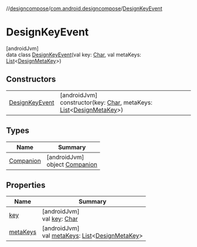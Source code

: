 //[designcompose](../../../index.md)/[com.android.designcompose](../index.md)/[DesignKeyEvent](index.md)

# DesignKeyEvent

[androidJvm]\
data class [DesignKeyEvent](index.md)(val key: [Char](https://kotlinlang.org/api/latest/jvm/stdlib/kotlin/-char/index.html), val metaKeys: [List](https://kotlinlang.org/api/latest/jvm/stdlib/kotlin.collections/-list/index.html)&lt;[DesignMetaKey](../../../../annotation/annotation/com.android.designcompose.annotation/-design-meta-key/index.md)&gt;)

## Constructors

| | |
|---|---|
| [DesignKeyEvent](-design-key-event.md) | [androidJvm]<br>constructor(key: [Char](https://kotlinlang.org/api/latest/jvm/stdlib/kotlin/-char/index.html), metaKeys: [List](https://kotlinlang.org/api/latest/jvm/stdlib/kotlin.collections/-list/index.html)&lt;[DesignMetaKey](../../../../annotation/annotation/com.android.designcompose.annotation/-design-meta-key/index.md)&gt;) |

## Types

| Name | Summary |
|---|---|
| [Companion](-companion/index.md) | [androidJvm]<br>object [Companion](-companion/index.md) |

## Properties

| Name | Summary |
|---|---|
| [key](key.md) | [androidJvm]<br>val [key](key.md): [Char](https://kotlinlang.org/api/latest/jvm/stdlib/kotlin/-char/index.html) |
| [metaKeys](meta-keys.md) | [androidJvm]<br>val [metaKeys](meta-keys.md): [List](https://kotlinlang.org/api/latest/jvm/stdlib/kotlin.collections/-list/index.html)&lt;[DesignMetaKey](../../../../annotation/annotation/com.android.designcompose.annotation/-design-meta-key/index.md)&gt; |
